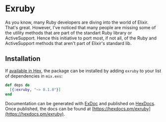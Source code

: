 # Exruby

As you know, many Ruby developers are diving into the world of Elixir.
That's great. However, I've noticed that many people
are missing some of the utility methods that are part of the standart
Ruby library or ActiveSupport. Hence this initiative to port most, if not all,
of the Ruby and ActiveSupport methods that aren't part of Elixir's standard lib.

## Installation

If [available in Hex](https://hex.pm/docs/publish), the package can be installed
by adding `exruby` to your list of dependencies in `mix.exs`:

```elixir
def deps do
  [{:exruby, "~> 0.1.0"}]
end
```

Documentation can be generated with [ExDoc](https://github.com/elixir-lang/ex_doc)
and published on [HexDocs](https://hexdocs.pm). Once published, the docs can
be found at [https://hexdocs.pm/exruby](https://hexdocs.pm/exruby).

